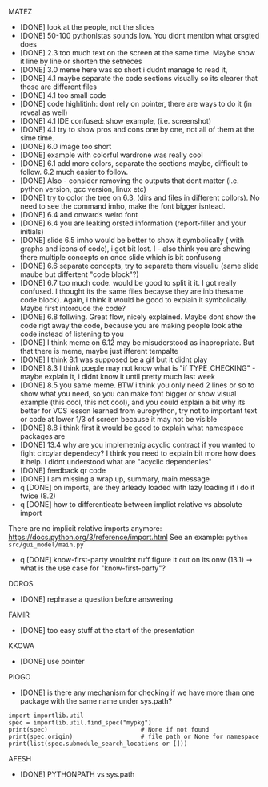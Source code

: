MATEZ

- [DONE] look at the people, not the slides
- [DONE] 50-100 pythonistas sounds low. You didnt mention what orsgted does
- [DONE] 2.3 too much text on the screen at the same time. Maybe show it line by line or shorten the setneces
- [DONE] 3.0 meme here was so short i dudnt manage to read it, 
- [DONE] 4.1 maybe separate the code sections visually so its clearer that those are different files
- [DONE] 4.1 too small code
- [DONE] code highlitinh: dont rely on pointer, there are ways to do it (in reveal as well)
- [DONE] 4.1 IDE confused: show example, (i.e. screenshot)
- [DONE] 4.1 try to show pros and cons one by one, not all of them at the sime time.
- [DONE] 6.0 image too short
- [DONE] example with colorful wardrone was really cool
- [DONE] 6.1 add more colors, separate the sections maybe, difficult to follow. 6.2 much easier to follow. 
- [DONE] Also - consider removing the outputs that dont matter (i.e. python version, gcc version, linux etc)
- [DONE] try to color the tree on 6.3, (dirs and files in different collors). No need to see the command imho, make the font bigger isntead.
- [DONE] 6.4 and onwards weird font
- [DONE] 6.4 you are leaking orsted information (report-filler and your initials)
- [DONE] slide 6.5 imho would be better to show it symbolically ( with graphs and icons of code), i got bit lost. I - also think you are showing there multiple concepts on once slide which is bit confusong
- [DONE] 6.6 separate concepts, try to separate them visuallu (same slide  maube but differtent "code block"?)
- [DONE] 6.7 too much code. would be good to split it it. I got really confused. I thought its the same files becayse they are inb thesame code block). Again, i think it would be good to explain it symbolically. Maybe first intorduce the code?
- [DONE] 6.8 follwing. Great flow, nicely explained. Maybe dont show the code rigt away the code, because you are making people look athe code instead of listening to you
- [DONE] I think meme on 6.12 may be misuderstood as inapropriate. But  that there is meme, maybe just ifferent tempalte
- [DONE] I think 8.1 was supposed be a gif but it didnt play
- [DONE] 8.3 I think poeple may not know what is "if TYPE_CHECKING" - maybe explain it, i didnt know it until pretty much last week
- [DONE] 8.5 you same meme. BTW i think you only need 2 lines or so to show what you need, so you can make font bigger or show visual example (this cool, this not cool), and you could explain a bit why its better for VCS
lesson learned from europython, try not to important text or code at lower 1/3 of screen because it may not be visible
- [DONE] 8.8 i think first it would be good to explain what namespace packages are
- [DONE] 13.4 why are you implemetnig acyclic contract  if you wanted to fight circylar dependecy? I think you need to explain bit more how does it help. I didnt understood what are "acyclic dependenies"
- [DONE] feedback qr code
- [DONE] I am missing a wrap up, summary, main message
- q [DONE] on imports, are they arleady loaded with lazy loading if i do it twice (8.2)
- q [DONE] how to differentieate between implict relative vs absolute import

There are no implicit relative imports anymore: https://docs.python.org/3/reference/import.html 
See an example: `python src/gui_model/main.py`

- q [DONE] know-first-party wouldnt ruff figure it out on its onw (13.1) -> what is the use case for "know-first-party"?

DOROS
- [DONE] rephrase a question before answering

FAMIR
- [DONE] too easy stuff at the start of the presentation

KKOWA
- [DONE] use pointer

PIOGO
- [DONE] is there any mechanism for checking if we have more than one package with the same name under sys.path?

```
import importlib.util
spec = importlib.util.find_spec("mypkg")
print(spec)                          # None if not found
print(spec.origin)                   # file path or None for namespace
print(list(spec.submodule_search_locations or []))
```
AFESH
- [DONE] PYTHONPATH vs sys.path

